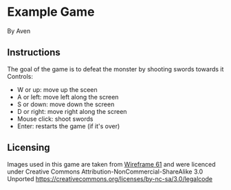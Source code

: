 # Example Game
By Aven

## Instructions
The goal of the game is to defeat the monster by shooting swords towards it
Controls:

* W or up: move up the sceen
* A or left: move left along the screen
* S or down: move down the screen
* D or right: move right along the screen
* Mouse click: shoot swords
* Enter: restarts the game (if it's over)

## Licensing

Images used in this game are taken from [Wireframe 61](https://github.com/Wireframe-Magazine/Wireframe-61) and were licenced under Creative Commons Attribution-NonCommercial-ShareAlike 3.0 Unported
https://creativecommons.org/licenses/by-nc-sa/3.0/legalcode

